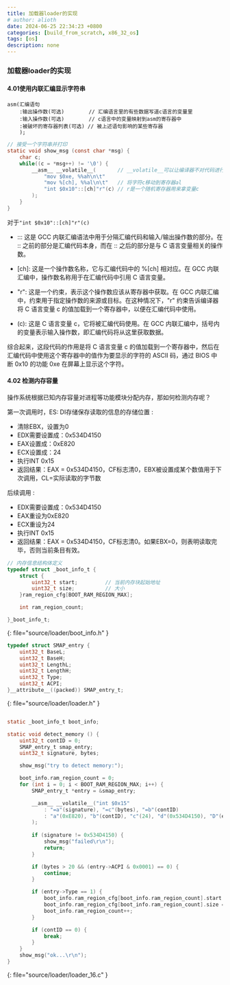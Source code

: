 ```yaml
---
title: 加载器loader的实现
# author: alioth
date: 2024-06-25 22:34:23 +0800
categories: [build_from_scratch, x86_32_os]
tags: [os]
description: none
---
```

### 加载器loader的实现

#### 4.01使用内联汇编显示字符串

```
asm(汇编语句
    :输出操作数(可选)        // 汇编语言里的有些数据写道c语言的变量里
    :输入操作数(可选)        // c语言中的变量映射到asm的寄存器中
    :被破坏的寄存器列表(可选) // 被上述语句影响的某些寄存器
    );
```

```c
// 接受一个字符串并打印
static void show_msg (const char *msg) {
    char c;
    while((c = *msg++) != '\0') {
        __asm__ __volatile__(       // __volatile__可以让编译器不对代码进行优化
            "mov $0xe, %%ah\n\t"    
            "mov %[ch], %%al\n\t"   // 将字符c移动到寄存器al
            "int $0x10"::[ch]"r"(c) // r是一个随机寄存器用来拿变量c
        );
    }
}
```
对于`"int $0x10"::[ch]"r"(c)`
- ::: 这是 GCC 内联汇编语法中用于分隔汇编代码和输入/输出操作数的部分。在 :: 之前的部分是汇编代码本身，而在 :: 之后的部分是与 C 语言变量相关的操作数。

- [ch]: 这是一个操作数名称，它与汇编代码中的 %[ch] 相对应。在 GCC 内联汇编中，操作数名称用于在汇编代码中引用 C 语言变量。

- "r": 这是一个约束，表示这个操作数应该从寄存器中获取。在 GCC 内联汇编中，约束用于指定操作数的来源或目标。在这种情况下，"r" 约束告诉编译器将 C 语言变量 c 的值加载到一个寄存器中，以便在汇编代码中使用。

- (c): 这是 C 语言变量 c，它将被汇编代码使用。在 GCC 内联汇编中，括号内的变量表示输入操作数，即汇编代码将从这里获取数据。

综合起来，这段代码的作用是将 C 语言变量 c 的值加载到一个寄存器中，然后在汇编代码中使用这个寄存器中的值作为要显示的字符的 ASCII 码，通过 BIOS 中断 0x10 的功能 0xe 在屏幕上显示这个字符。

#### 4.02 检测内存容量

操作系统根据已知内存容量对进程等功能模块分配内存，那如何检测内存呢？

第一次调用时，ES: DI存储保存读取的信息的存储位置
: 
- 清除EBX，设置为0
- EDX需要设置成：0x534D4150
- EAX设置成：0xE820
- ECX设置成：24
- 执行INT 0x15
- 返回结果：EAX = 0x534D4150，CF标志清0，EBX被设置成某个数值用于下次调用，CL=实际读取的字节数


后续调用
: 
- EDX需要设置成：0x534D4150
- EAX重设为0xE820
- ECX重设为24
- 执行INT 0x15
- 返回结果：EAX = 0x534D4150，CF标志清0。如果EBX=0，则表明读取完毕，否则当前条目有效。


```c
// 内存信息结构体定义
typedef struct _boot_info_t {
    struct {
        uint32_t start;         // 当前内存块起始地址
        uint32_t size;          // 大小
    }ram_region_cfg[BOOT_RAM_REGION_MAX];

    int ram_region_count;

}_boot_info_t;
```
{: file="source/loader/boot_info.h" }


```c
typedef struct SMAP_entry {
    uint32_t BaseL;
    uint32_t BaseH;
    uint32_t LengthL;
    uint32_t LengthH;
    uint32_t Type;
    uint32_t ACPI;
}__attribute__((packed)) SMAP_entry_t;
```
{: file="source/loader/loader.h" }

```c

static _boot_info_t boot_info;

static void detect_memory () {
    uint32_t contID = 0;
    SMAP_entry_t smap_entry;
    uint32_t signature, bytes;

    show_msg("try to detect memory:");

    boot_info.ram_region_count = 0;
    for (int i = 0; i < BOOT_RAM_REGION_MAX; i++) {
        SMAP_entry_t *entry = &smap_entry;

        __asm__ __volatile__("int $0x15" 
            : "=a"(signature), "=c"(bytes), "=b"(contID) 
            : "a"(0xE820), "b"(contID), "c"(24), "d"(0x534D4150), "D"(entry)
        );
    
        if (signature != 0x534D4150) {
            show_msg("failed\r\n");
            return;
        }

        if (bytes > 20 && (entry->ACPI & 0x0001) == 0) {
            continue;
        }

        if (entry->Type == 1) {
            boot_info.ram_region_cfg[boot_info.ram_region_count].start = entry->BaseL;
            boot_info.ram_region_cfg[boot_info.ram_region_count].size = entry->LengthL;
            boot_info.ram_region_count++;
        }

        if (contID == 0) {
            break;
        }
    }
    show_msg("ok...\r\n");
}
```
{: file="source/loader/loader_16.c" }


